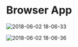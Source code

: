 # Browser App

![2018-06-02 18-06-33](https://user-images.githubusercontent.com/22661046/40878040-b0000462-6693-11e8-9eee-8ba83bc8faa5.png)

![2018-06-02 18-06-36](https://user-images.githubusercontent.com/22661046/40877870-633c041c-6690-11e8-8443-4b03340c7f16.png)
